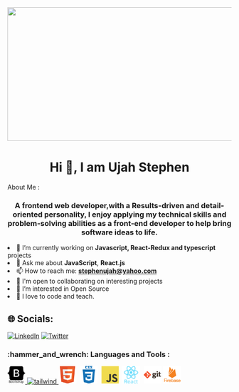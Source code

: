
      
      
<div align="center">
  <img src="https://media.giphy.com/media/dWesBcTLavkZuG35MI/giphy.gif" width="600" height="300"/>
</div>

<h1 align="center">Hi 👋, I am Ujah Stephen</h1>
About Me : <h3 align="center">A  frontend web developer,with a Results-driven and detail-oriented personality, I enjoy applying my technical skills and problem-solving abilities as a front-end developer to help bring software ideas to life.</h3


- 🔭 I’m currently working on **Javascript, React-Redux and typescript** projects
- 💬 Ask me about  **JavaScript**, **React.js**
- 📫 How to reach me: **stephenujah@yahoo.com**
- 🤝 I'm open to collaborating on interesting projects
- 🤝  I’m interested in Open Source
- 📝 I love to code and teach.


## 🌐 Socials:
[![LinkedIn](https://img.shields.io/badge/LinkedIn-%230077B5.svg?logo=linkedin&logoColor=white)](https://www.linkedin.com/in/ujah-stephen-4a3a8782/) [![Twitter](https://img.shields.io/badge/Twitter-%231DA1F2.svg?logo=Twitter&logoColor=white)](https://twitter.com/Prof_Ochosteve) 


<h3 align="left"> :hammer_and_wrench: Languages and Tools :</h3>
<p align="left"> 
      <a href="https://getbootstrap.com" target="_blank" rel="noreferrer">
       <img src="https://raw.githubusercontent.com/devicons/devicon/master/icons/bootstrap/bootstrap-plain-wordmark.svg" alt="bootstrap" width="40" height="40"/> 
       </a>
    <a href="https://tailwindcss.com/" target="_blank" rel="noreferrer"> <img src="https://www.vectorlogo.zone/logos/tailwindcss/tailwindcss-icon.svg" alt="tailwind" width="40" height="40"/> 
     </a> 
         <img src="https://github.com/devicons/devicon/blob/master/icons/html5/html5-original.svg" title="HTML5" alt="HTML" width="40" height="40"/>&nbsp;
         <img src="https://github.com/devicons/devicon/blob/master/icons/css3/css3-plain-wordmark.svg"  title="CSS3" alt="CSS" width="40" height="40"/>&nbsp;
         <img src="https://github.com/devicons/devicon/blob/master/icons/javascript/javascript-original.svg" title="JavaScript" alt="JavaScript" width="40" height="40"/>&nbsp;
         <img src="https://github.com/devicons/devicon/blob/master/icons/react/react-original-wordmark.svg" title="React" alt="React" width="40" height="40"/>&nbsp;
        <img src="https://github.com/devicons/devicon/blob/master/icons/git/git-original-wordmark.svg" title="Git" **alt="Git" width="40" height="40"/>
        <img src="https://github.com/devicons/devicon/blob/master/icons/firebase/firebase-plain-wordmark.svg" title="Firebase" alt="Firebase" width="40" height="40"/>&nbsp;
     
    


       
       


 </p>

     

      


      
      

